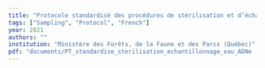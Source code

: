 ```yaml
---
title: "Protocole standardisé des procédures de stérilisation et d’échantillonnage d’eau afin de déterminer la présence d’espèces fauniques dans les milieux hydriques par l’analyse d’ADNe au Québec"
tags: ["Sampling", "Protocol", "French"]
year: 2021
authors: ""
institution: "Ministère des Forêts, de la Faune et des Parcs (Québec)"
pdf: "documents/PT_standardise_sterilisation_echantillonnage_eau_ADNe (Version 2021).pdf"
---
```

